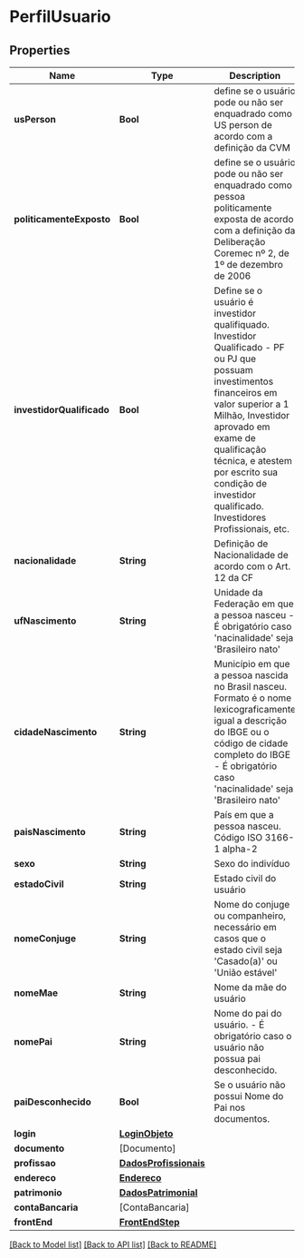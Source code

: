 # PerfilUsuario

## Properties
Name | Type | Description | Notes
------------ | ------------- | ------------- | -------------
**usPerson** | **Bool** | define se o usuário pode ou não ser enquadrado como US person de acordo com a definição da CVM | [default to false]
**politicamenteExposto** | **Bool** | define se o usuário pode ou não ser enquadrado como pessoa politicamente exposta de acordo com a definição da Deliberação Coremec nº 2, de 1º de dezembro de 2006 | [default to false]
**investidorQualificado** | **Bool** | Define se o usuário é investidor qualifiquado. Investidor Qualificado - PF ou PJ que possuam investimentos financeiros em valor superior a 1 Milhão, Investidor aprovado em exame de qualificação técnica, e atestem por escrito sua condição de investidor qualificado. Investidores Profissionais, etc. | [default to false]
**nacionalidade** | **String** | Definição de Nacionalidade de acordo com o Art. 12 da CF | 
**ufNascimento** | **String** | Unidade da Federação em que a pessoa nasceu  - É obrigatório caso &#39;nacinalidade&#39; seja &#39;Brasileiro nato&#39; | [optional] 
**cidadeNascimento** | **String** | Município em que a pessoa nascida no Brasil nasceu. Formato é o nome lexicograficamente igual a descrição do IBGE ou o código de cidade completo do IBGE  - É obrigatório caso &#39;nacinalidade&#39; seja &#39;Brasileiro nato&#39; | [optional] 
**paisNascimento** | **String** | País em que a pessoa nasceu. Código ISO 3166-1 alpha-2 | 
**sexo** | **String** | Sexo do indivíduo | 
**estadoCivil** | **String** | Estado civil do usuário | 
**nomeConjuge** | **String** | Nome do conjuge ou companheiro, necessário em casos que o estado civil seja &#39;Casado(a)&#39; ou &#39;União estável&#39; | [optional] 
**nomeMae** | **String** | Nome da mãe do usuário | 
**nomePai** | **String** | Nome do pai do usuário.   - É obrigatório caso o usuário não possua pai desconhecido. | [optional] 
**paiDesconhecido** | **Bool** | Se o usuário não possui Nome do Pai nos documentos. | [default to false]
**login** | [**LoginObjeto**](LoginObjeto.md) |  | 
**documento** | [Documento] |  | 
**profissao** | [**DadosProfissionais**](DadosProfissionais.md) |  | 
**endereco** | [**Endereco**](Endereco.md) |  | 
**patrimonio** | [**DadosPatrimonial**](DadosPatrimonial.md) |  | 
**contaBancaria** | [ContaBancaria] |  | 
**frontEnd** | [**FrontEndStep**](FrontEndStep.md) |  | [optional] 

[[Back to Model list]](../README.md#documentation-for-models) [[Back to API list]](../README.md#documentation-for-api-endpoints) [[Back to README]](../README.md)


